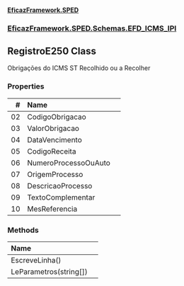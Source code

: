 #### [EficazFramework.SPED](EficazFrameworkSPED.md 'EficazFramework SPED')
### [EficazFramework.SPED.Schemas.EFD_ICMS_IPI](EficazFramework.SPED.Schemas.EFD_ICMS_IPI.md 'EficazFramework.SPED.Schemas.EFD_ICMS_IPI')

## RegistroE250 Class

Obrigações do ICMS ST Recolhido ou a Recolher
### Properties

| # | Name | |
| ---: | :--- | :--- |
| 02 | CodigoObrigacao |  |
| 03 | ValorObrigacao |  |
| 04 | DataVencimento |  |
| 05 | CodigoReceita |  |
| 06 | NumeroProcessoOuAuto |  |
| 07 | OrigemProcesso |  |
| 08 | DescricaoProcesso |  |
| 09 | TextoComplementar |  |
| 10 | MesReferencia |  |
### Methods

| Name | |
| :--- | :--- |
| EscreveLinha() |  |
| LeParametros(string[]) |  |
